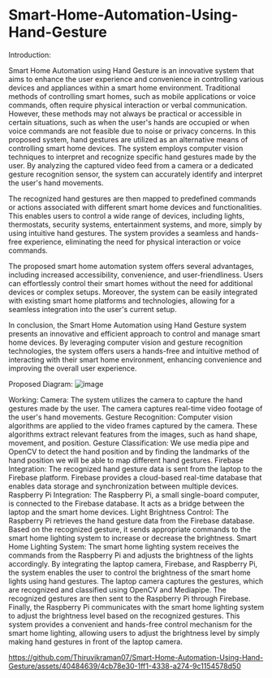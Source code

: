 # Smart-Home-Automation-Using-Hand-Gesture
Introduction:

 Smart Home Automation using Hand Gesture is an innovative system that aims to enhance the user experience and convenience in controlling various devices and appliances within a smart home environment. Traditional methods of controlling smart homes, such as mobile applications or voice commands, often require physical interaction or verbal communication. However, these methods may not always be practical or accessible in certain situations, such as when the user's hands are occupied or when voice commands are not feasible due to noise or privacy concerns. 
In this proposed system, hand gestures are utilized as an alternative means of controlling smart home devices. The system employs computer vision techniques to interpret and recognize specific hand gestures made by the user. By analyzing the captured video feed from a camera or a dedicated gesture recognition sensor, the system can accurately identify and interpret the user's hand movements.


The recognized hand gestures are then mapped to predefined commands or actions associated with different smart home devices and functionalities. This enables users to control a wide range of devices, including lights, thermostats, security systems, entertainment systems, and more, simply by using intuitive hand gestures. The system provides a seamless and hands-free experience, eliminating the need for physical interaction or voice commands.

The proposed smart home automation system offers several advantages, including increased accessibility, convenience, and user-friendliness. Users can effortlessly control their smart homes without the need for additional devices or complex setups. Moreover, the system can be easily integrated with existing smart home platforms and technologies, allowing for a seamless integration into the user's current setup.

In conclusion, the Smart Home Automation using Hand Gesture system presents an innovative and efficient approach to control and manage smart home devices. By leveraging computer vision and gesture recognition technologies, the system offers users a hands-free and intuitive method of interacting with their smart home environment, enhancing convenience and improving the overall user experience.

Proposed Diagram:
![image](https://github.com/Thiruvikraman07/Smart-Home-Automation-Using-Hand-Gesture/assets/40484639/834c634e-0763-4362-a90e-8ca10f30f851)

Working:
Camera: The system utilizes the camera to capture the hand gestures made by the user. The camera captures real-time video footage of the user's hand movements.
Gesture Recognition: Computer vision algorithms are applied to the video frames captured by the camera. These algorithms extract relevant features from the images, such as hand shape, movement, and position.
Gesture Classification: We use media pipe and OpenCV to detect the hand position and by finding the landmarks of the hand position we will be able to map different hand gestures.
Firebase Integration: The recognized hand gesture data is sent from the laptop to the Firebase platform. Firebase provides a cloud-based real-time database that enables data storage and synchronization between multiple devices.
Raspberry Pi Integration: The Raspberry Pi, a small single-board computer, is connected to the Firebase database. It acts as a bridge between the laptop and the smart home devices.
Light Brightness Control: The Raspberry Pi retrieves the hand gesture data from the Firebase database. Based on the recognized gesture, it sends appropriate commands to the smart home lighting system to increase or decrease the brightness.
Smart Home Lighting System: The smart home lighting system receives the commands from the Raspberry Pi and adjusts the brightness of the lights accordingly.
By integrating the laptop camera, Firebase, and Raspberry Pi, the system enables the user to control the brightness of the smart home lights using hand gestures. The laptop camera captures the gestures, which are recognized and classified using OpenCV and Mediapipe. The recognized gestures are then sent to the Raspberry Pi through Firebase. Finally, the Raspberry Pi communicates with the smart home lighting system to adjust the brightness level based on the recognized gestures.
This system provides a convenient and hands-free control mechanism for the smart home lighting, allowing users to adjust the brightness level by simply making hand gestures in front of the laptop camera.


https://github.com/Thiruvikraman07/Smart-Home-Automation-Using-Hand-Gesture/assets/40484639/4cb78e30-1ff1-4338-a274-9c1154578d50


